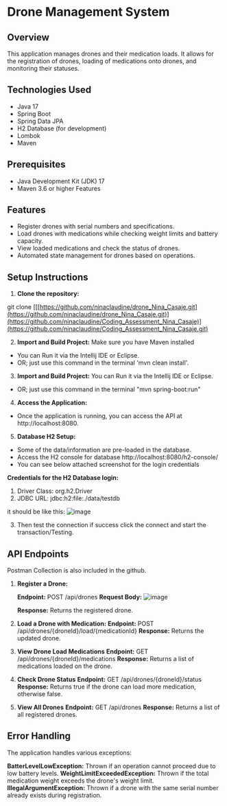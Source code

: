 # Drone Management System

## Overview

This application manages drones and their medication loads. It allows for the registration of drones, loading of medications onto drones, and monitoring their statuses.

## Technologies Used

- Java 17
- Spring Boot
- Spring Data JPA
- H2 Database (for development)
- Lombok
- Maven

## Prerequisites

- Java Development Kit (JDK) 17
- Maven 3.6 or higher
  Features

## Features

- Register drones with serial numbers and specifications.
- Load drones with medications while checking weight limits and battery capacity.
- View loaded medications and check the status of drones.
- Automated state management for drones based on operations.

## Setup Instructions

1. **Clone the repository:**

git clone [[[https://github.com/ninaclaudine/drone_Nina_Casaje.git](https://github.com/ninaclaudine/drone_Nina_Casaje.git)](https://github.com/ninaclaudine/Coding_Assessment_Nina_Casaje)](https://github.com/ninaclaudine/Coding_Assessment_Nina_Casaje.git)

2. **Import and Build Project:**
Make sure you have Maven installed
- You can Run it via the Intellij IDE or Eclipse.
- OR; just use this command in the terminal 'mvn clean install'.

3. **Import and Build Project:**
  You can Run it via the Intellij IDE or Eclipse.
- OR; just use this command in the terminal "mvn spring-boot:run"

4. **Access the Application:**
- Once the application is running, you can access the API at http://localhost:8080.

5. **Database H2 Setup:**
- Some of the data/information are pre-loaded in the database.
- Access the H2 console for database http://localhost:8080/h2-console/
- You can see below attached screenshot for the login credentials

**Credentials for the H2 Database login:**
1. Driver Class: org.h2.Driver
2. JDBC URL: jdbc:h2:file:./data/testdb

it should be like this:
![image](https://github.com/user-attachments/assets/58a9b072-813e-4856-a1b1-27ca177fdb70)


3. Then test the connection if success click the connect and start the transaction/Testing.
## API Endpoints

Postman Collection is also included in the github.

1. **Register a Drone:**

   **Endpoint:** POST /api/drones
   **Request Body:**
   ![image](https://github.com/user-attachments/assets/293ee571-62c4-432d-bf73-8196e5c85f1f)


   **Response:** Returns the registered drone.

2. **Load a Drone with Medication:**
   **Endpoint:** POST /api/drones/{droneId}/load/{medicationId}
   **Response:** Returns the updated drone.
3. **View Drone Load Medications**
   **Endpoint:** GET /api/drones/{droneId}/medications
   **Response:** Returns a list of medications loaded on the drone.
4. **Check Drone Status**
   **Endpoint:** GET /api/drones/{droneId}/status
   **Response:** Returns true if the drone can load more medication, otherwise false.
5. **View All Drones**
   **Endpoint:** GET /api/drones
   **Response:** Returns a list of all registered drones.
   
## Error Handling

The application handles various exceptions:

**BatterLevelLowException:** Thrown if an operation cannot proceed due to low battery levels.
**WeightLimitExceededException:** Thrown if the total medication weight exceeds the drone's weight limit.
**IllegalArgumentException:** Thrown if a drone with the same serial number already exists during registration.


